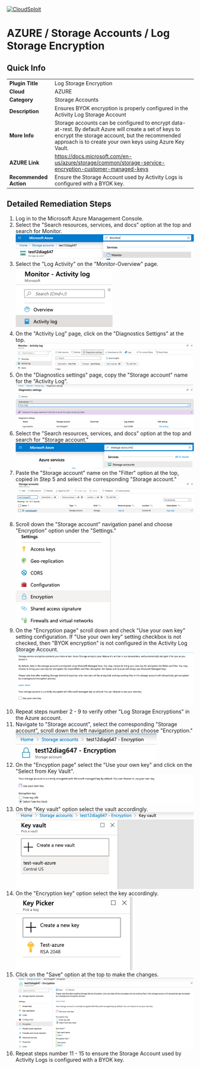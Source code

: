 [![CloudSploit](https://cloudsploit.com/img/logo-new-big-text-100.png "CloudSploit")](https://cloudsploit.com)

# AZURE / Storage Accounts / Log Storage Encryption

## Quick Info

| | |
|-|-|
| **Plugin Title** | Log Storage Encryption |
| **Cloud** | AZURE |
| **Category** | Storage Accounts |
| **Description** | Ensures BYOK encryption is properly configured in the Activity Log Storage Account |
| **More Info** | Storage accounts can be configured to encrypt data-at-rest. By default Azure will create a set of keys to encrypt the storage account, but the recommended approach is to create your own keys using Azure Key Vault. |
| **AZURE Link** | https://docs.microsoft.com/en-us/azure/storage/common/storage-service-encryption-customer-managed-keys |
| **Recommended Action** | Ensure the Storage Account used by Activity Logs is configured with a BYOK key. |

## Detailed Remediation Steps

1. Log in to the Microsoft Azure Management Console.
2. Select the "Search resources, services, and docs" option at the top and search for Monitor. </br> <img src="/resources/azure/storageaccounts/log-storage-encryption/step2.png"/>
3. Select the "Log Activity" on the "Monitor-Overview" page. </br> <img src="/resources/azure/storageaccounts/log-storage-encryption/step3.png"/>
4. On the "Activity Log" page, click on the "Diagnostics Settigns" at the top.</br> <img src="/resources/azure/storageaccounts/log-storage-encryption/step4.png"/>
5. On the "Diagnostics settings" page, copy the "Storage account" name for the "Activity Log".</br> <img src="/resources/azure/storageaccounts/log-storage-encryption/step5.png"/>
6. Select the "Search resources, services, and docs" option at the top and search for "Storage account."</br> <img src="/resources/azure/storageaccounts/log-storage-encryption/step6.png"/>
7. Paste the "Storage account" name on the "Filter" option at the top, copied in Step 5 and select the corresponding "Storage account."</br> <img src="/resources/azure/storageaccounts/log-storage-encryption/step7.png"/>
8. Scroll down the "Storage account" navigation panel and choose "Encryption" option under the "Settings."</br> <img src="/resources/azure/storageaccounts/log-storage-encryption/step8.png"/>
9. On the "Encryption page" scroll down and check "Use your own key" setting configuration. If "Use your own key" setting checkbox is not checked, then "BYOK encryption" is not configured in the Activity Log Storage Account.</br> <img src="/resources/azure/storageaccounts/log-storage-encryption/step9.png"/>
10. Repeat steps number 2 - 9 to verify other "Log Storage Encryptions" in the Azure account.</br>
11. Navigate to "Storage account", select the corresponding "Storage account", scroll down the left navigation panel and choose "Encryption."</br> <img src="/resources/azure/storageaccounts/log-storage-encryption/step11.png"/>
12. On the "Encyption page" select the "Use your own key" and click on the "Select from Key Vault".</br> <img src="/resources/azure/storageaccounts/log-storage-encryption/step12.png"/>
13. On the "Key vault" option select the vault accordingly.</br> <img src="/resources/azure/storageaccounts/log-storage-encryption/step13.png"/>
14. On the "Encryption key" option select the key accordingly.</br> <img src="/resources/azure/storageaccounts/log-storage-encryption/step14.png"/>
15. Click on the "Save" option at the top to make the changes.</br> <img src="/resources/azure/storageaccounts/log-storage-encryption/step15.png"/>
16. Repeat steps number 11 - 15 to ensure the Storage Account used by Activity Logs is configured with a BYOK key.</br>
